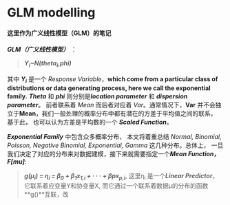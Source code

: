 # GLM modelling 
#### 这里作为广义线性模型（GLM）的笔记
***GLM（广义线性模型）*** ：
> ***Y<sub>i</sub>~N(theta<sub>i</sub>,phi)***

其中 ***Y<sub>i</sub>*** 是一个 *Response Variable*，**which come from a particular class of distributions
or data generating process, here we call the exponential family.** ***Theta*** 和 ***phi*** 则分别是***location parameter*** 和 ***dispersion parameter***。
前者联系着 *Mean* 而后者对应着 *Var*。通常情况下，**Var** 并不会独立于**Mean**，我们一般处理的概率分布中都有潜在的方差于平均值之间的联系， 基于此， 也可以认为方差是平均数的一个
***Scaled Function***。

***Exponential Family*** 中包含众多概率分布， 本文将着重总结 *Normal,
Binomial, Poisson, Negative Binomial, Exponential, Gamma* 这几种分布。总体上， 一旦我们决定了对应的分布来对数据建模，接下来就需要指定一个***Mean Function， F[mu]***:
> ***g(µ<sub>i</sub>) = η<sub>i</sub> = β<sub>0</sub> + β<sub>1</sub>x<sub>1,i</sub> + · · · + βpx<sub>p,i</sub>***, 这里η<sub>i</sub> 是一个***Linear Predictor***， 它联系着应变量Y和协变量X, 而它通过一个联系着数据µ的分布的函数**g()**互联，改


